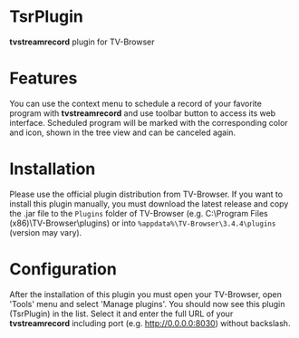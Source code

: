 # TsrPlugin

**tvstreamrecord** plugin for TV-Browser

# Features

You can use the context menu to schedule a record of your favorite program with **tvstreamrecord** and use toolbar button to access its web interface. Scheduled program will be marked with the corresponding color and icon, shown in the tree view and can be canceled again.

# Installation

Please use the official plugin distribution from TV-Browser. If you want to install this plugin manually, you must download the latest release and copy the .jar file to the `Plugins` folder of TV-Browser (e.g. C:\Program Files (x86)\TV-Browser\plugins) or into `%appdata%\TV-Browser\3.4.4\plugins` (version may vary).

# Configuration

After the installation of this plugin you must open your TV-Browser, open 'Tools' menu and select 'Manage plugins'. You should now see this plugin (TsrPlugin) in the list. Select it and enter the full URL of your **tvstreamrecord** including port (e.g. http://0.0.0.0:8030) without backslash.
